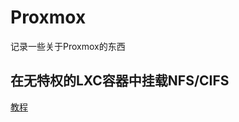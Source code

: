 # Proxmox


记录一些关于Proxmox的东西

## 在无特权的LXC容器中挂载NFS/CIFS

[教程](https://forum.proxmox.com/threads/tutorial-unprivileged-lxcs-mount-cifs-shares.101795/)

